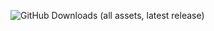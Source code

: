 ![GitHub Downloads (all assets, latest release)](https://img.shields.io/github/downloads/Bliod-Cook/Rosea/latest/total?style=for-the-badge)
